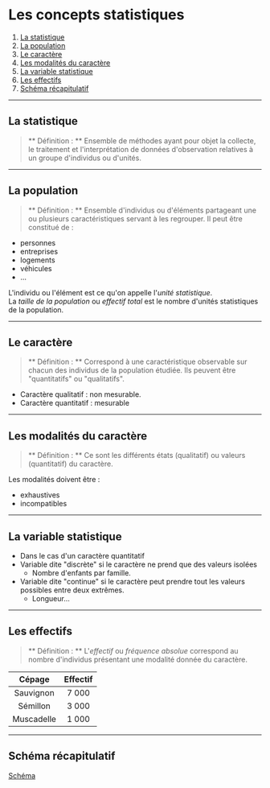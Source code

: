 # Les concepts statistiques

  1. [La statistique](#/2/1)  
  2. [La population](#/2/2)   
  3. [Le caractère](#/2/3)   
  4. [Les modalités du caractère](#/2/4)   
  5. [La variable statistique](#/2/5)   
  6. [Les effectifs](#/2/6)   
  7. [Schéma récapitulatif](#/2/7)



----

## La statistique

> ** Définition : **
> Ensemble de méthodes ayant pour objet la collecte, le traitement et l'interprétation de données d'observation relatives à un groupe d'individus ou d'unités.

----

## La population

> ** Définition : **
> Ensemble d'individus ou d'éléments partageant une ou plusieurs caractéristiques servant à les regrouper. Il peut être constitué de :
  - personnes
  - entreprises
  - logements
  - véhicules
  - ...  

  L'individu ou l'élément est ce qu'on appelle l'*unité statistique*.  
  La *taille de la population* ou *effectif total* est le nombre d'unités statistiques de la population.  



----

## Le caractère

> ** Définition : **
> Correspond à une caractéristique observable sur chacun des individus de la population étudiée. Ils peuvent être "quantitatifs" ou "qualitatifs".

- Caractère qualitatif : non mesurable.
- Caractère quantitatif : mesurable

----

## Les modalités du caractère

> ** Définition : **
> Ce sont les différents états (qualitatif) ou valeurs (quantitatif) du caractère.

Les modalités doivent être :
- exhaustives
- incompatibles

----

## La variable statistique

- Dans le cas d'un caractère quantitatif
- Variable dite "discrète" si le caractère ne prend que des valeurs isolées
  - Nombre d'enfants par famille.
- Variable dite "continue" si le caractère peut prendre tout les valeurs possibles entre deux extrêmes.
  - Longueur...

----

## Les effectifs

> ** Définition : **
> L'*effectif* ou *fréquence absolue* correspond au nombre d'individus présentant une modalité donnée du caractère.

| Cépage | Effectif |
| :---:  |  :---:   |
| Sauvignon | 7 000 |
| Sémillon | 3 000 |
| Muscadelle | 1 000 |


----

## Schéma récapitulatif

[Schéma](schema.odt)
